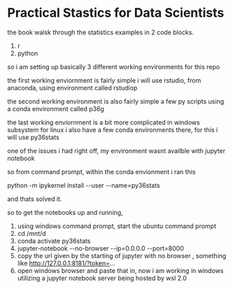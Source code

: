 # Practical Stastics for Data Scientists

the book walsk through the statistics examples in 2 code blocks.
1) r
2) python

so i am setting up basically 3 different working environments for this repo

the first working enviornment is fairly simple
i will use rstudio, from anaconda, using environment called rstudiop

the second working environment is also fairly simple
a few py scripts using a conda environment called p36g

the last working enviornment is a bit more complicated
in windows subsystem for linux
i also have a few conda environments there, for this i will use
py36stats

one of the issues i had right off, my environment wasnt availble with jupyter notebook

so from command prompt, within the conda envionment i ran this

python -m ipykernel install --user --name=py36stats

and thats solved it.

so to get the notebooks up and running,
1) using windows command prompt, start the ubuntu command prompt
2) cd /mnt/d
2) conda activate py36stats
3) jupyter-notebook --no-browser --ip=0.0.0.0 --port=8000
4) copy the url given by the starting of jupyter with no browser , something like http://127.0.0.1:8181/?token=...
5) open windows browser and paste that in, now i am working in windows utilizing a jupyter notebook server being hosted by wsl 2.0



